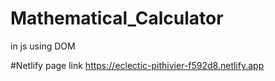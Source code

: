 # Mathematical_Calculator
in js using DOM

#Netlify page link
https://eclectic-pithivier-f592d8.netlify.app
